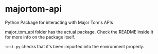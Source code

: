 # majortom-api
Python Package for interacting with Major Tom's APIs

major_tom_api folder has the actual package. Check the README inside it for more info on the package itself. 

`test.py` checks that it's been imported into the environment properly. 
